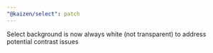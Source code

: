 ```yaml
---
"@kaizen/select": patch
---
```


Select background is now always white (not transparent) to address potential contrast issues
